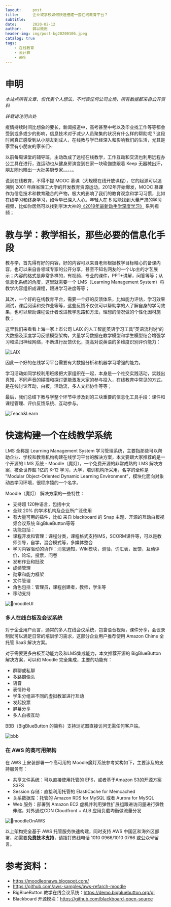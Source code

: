 ```yaml
---
layout:     post
title:      企业或学校如何快速搭建一套在线教育平台？
subtitle:   
date:       2020-02-12
author:     薛以致用
header-img: img/post-bg20200106.jpeg
catalog: true
tags:
    - 在线教育
    - 云计算
    - AWS
---
```

# 申明

_本站点所有文章，仅代表个人想法，不代表任何公司立场，所有数据都来自公开资料_

*转载请注明出处*

疫情持续时间比想象的要长，新闻报道中，高考甚至中考以及毕业找工作等等都会受到或多或少的影响，信息技术对于减少人员聚集的状况有什么样的帮助呢？这段时间真正感受到从小朋友到成人，在线教与学已经深入和影响我们的生活，尤其是家里有小朋友的家长们~

以前每周课堂的辅导班，主动改成了远程在线教学，工作互动和交流也利用远程办公工具在进行，连运动也从健身房演变到在家一块瑜伽垫跟着 Keep 无器械出汗，朋友圈也晒出一大批美厨专家。。。。。

说到在线教育，不得不提 MOOC 慕课（大规模在线开放课程），它的起源可以追溯到 2001 年麻省理工大学的开发教育资源运动，2012年开始爆发，MOOC 慕课 作为信息技术和教育融合的产物，极大的影响了我们的教育观念和学习习惯，比如在线学习和终身学习，如今早已深入人心。年轻人在 B 站能找到大量严肃的学习视频，比如你居然可以找到李沐大神的[《2019年最新动手学深度学习》](https://www.bilibili.com/video/av75682721?from=search&seid=8516597018816542880) 系列视频；


# 教与学：教学相长，那些必要的信息化手段

教与学，首先得有好的内容，好的内容可以来自老师根据教学目标精心的备课内容，也可以来自各领域专家的公开分享，甚至不知名网友的一个Up主的才艺展示；内容的格式是非常多样的，有视频，专业的课件，PPT+讲解，问答等等；从信息化系统的角度，这里就需要一个 LMS（Learning Management System）将教学内容组织成课程，跟进学习进度等等；

其次，一个好的在线教育平台，需要一个好的反馈体系，比如能力评估，学习效果测试，课后阅读和交作业等等，这些反馈不仅仅可以帮助学的人了解自身的学习效果，也可以帮助课程设计者改进教学思路和方法，理想的情况做的个性化因材施教；

这里我们来看看上海一家上市公司 LAIX 的人工智能英语学习工具”英语流利说“的大数据及深度学习反馈模型架构，大量学习数据在教学模型和学生模型结合增强学习和递归神经网络，不断进行反馈优化，提高对说英语的多维度识别评价能力：

![LAIX]({{site.image-srv}}/img/20200212/LAIX.png)

因此一个好的在线学习平台需要有大数据分析和机器学习增强的能力。

学习活动如同学校利用班级把大家组织在一起，本身是一个社交实践活动，实践出真知，不同声音的碰撞和探讨更能激发大家的参与投入，在线教育中常见的方式，是在线讨论互动，白板，活动流，多人文档协作等等；

最后，我们总结下教与学整个环节中涉及到的三块重要的信息化工具手段：课件和课程管理、评价反馈系统、互动参与。

![Teach&Learn]({{site.image-srv}}/img/20200212/teach_learn.png)

# 快速构建一个在线教学系统

LMS 全称是 Learning Management System 学习管理系统，主要指那些可以帮助企业、学校和教育机构构建在线学习平台的解决方案，本文要跟大家推荐的是一个开源的 LMS 系统 - Moodle（魔灯），一个免费开源的非常成熟的 LMS 解决方案，被全世界超 1亿的 K-12 学习，大学，培训机构所采用，名字的全称是 ”Modular Object-Oriented Dynamic Learning Environment”，模块化面向对象动态学习环境，很程序猿的一个名字。

Moodle（魔灯） 解决方案的一些特性：

* 支持超 120种语言，包括中文
* 全球 20% 的学术机构及企业所广泛使用
* 有大量可用的插件，比如 来自 blackboard 的 Snap 主题、开源的互动白板视频会议系统 BigBlueButton等等
* 功能包括：
 * 课程开发和管理：课程分类，课程格式支持IMS，SCORM课件等，可以是教师引导，自学，混合模式等，多媒体整合
 * 学习内容驱动的协作：消息通知，Wiki模块，测验，词汇表，反馈，互动评价，论坛，投票，问卷
 * 发布作业和批改
 * 成绩管理
 * 勋章和能力框架
 * 文件管理
 * 角色包括：管理员，课程创建者，教师，学生等
 * 移动支持

 ![moodleUI]({{site.image-srv}}/img/20200212/moodle_ui.png)

### 多人在线白板及会议系统

对于企业用户而言，通常的多人在线会议系统，包含语音视频，课件分享，会议录制就可以满足日常的培训学习需求，这部分企业用户推荐使用 Amazon Chime 全托管 SaaS 解决方案。

对于需要更多白板互动能力及和LMS集成能力，本文推荐开源的 BigBlueButton 解决方案，可以和 Moodle 完全集成，主要的功能有：

* 群聊或私聊
* 多路摄像头
* 语音
* 表情符号
* 学生分组进不同的虚拟教室进行互动
* 发起投票
* 屏幕分享
* 多人白板互动

BBB（BigBlueButton 的简称）支持浏览器直接访问无需任何客户端。

 ![bbb]({{site.image-srv}}/img/20200212/bbb.png)

### 在 AWS 的高可用架构

在 AWS 上安装部署一个高可用的 Moodle魔灯系统参考架构如下，主要涉及的支持服务有：

* 共享文件系统：可以直接使用托管的 EFS，或者基于Amazon S3的开源方案 S3FS
* Session 存储：直接利用托管的 ElastiCache for Memcached 
* 关系数据库：托管的 Amazon RDS for MySQL 或者 Aurora for MySQL
* Web 服务：部署到 Amazon EC2 虚机并利用弹性扩展组跟进访问量进行弹性伸缩，对外通过CDN Cloudfront + ALB 应用负载均衡做流量分发

 ![moodleOnAWS]({{site.image-srv}}/img/20200212/moodle_on_aws.png)

以上架构完全基于 AWS 托管服务快速构建，同时支持 AWS 中国区和海外区部署，如需要**免费技术支持**，请拨打热线电话 1010 0966/1010 0766 或公众号留言。

# 参考资料：

* https://moodleonaws.blogspot.com/
* https://github.com/aws-samples/aws-refarch-moodle
* BigBlueButton 教学在线会议系统：https://demo.bigbluebutton.org/gl
* Blackboard 开源模块：https://github.com/blackboard-open-source